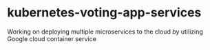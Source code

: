 # kubernetes-voting-app-services
Working on deploying multiple microservices to the cloud by utilizing Google cloud container service
